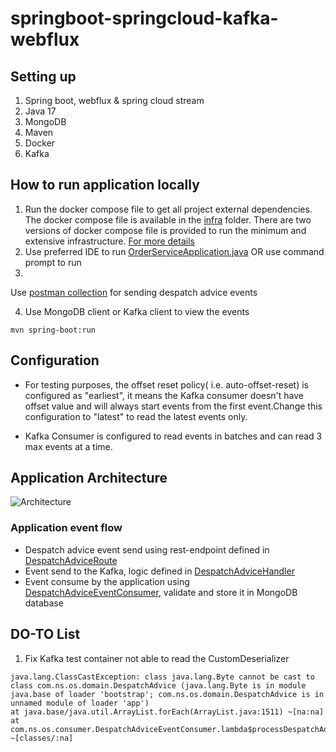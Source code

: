 # springboot-springcloud-kafka-webflux

## Setting up

1. Spring boot, webflux & spring cloud stream
2. Java 17
3. MongoDB
4. Maven
5. Docker
6. Kafka

## How to run application locally

1. Run the docker compose file to get all project external dependencies. The docker compose file is available in
   the [infra](https://github.com/navya-solutions/springboot-springcloudstream-kafka-webflux/infra/docker-compose)
   folder.
   There are two versions of docker compose file is provided to run the minimum and extensive
   infrastructure. [For more details](https://github.com/navya-solutions/springboot-springcloudstream-kafka-webflux/infra/docker-compose/README.md)
2. Use preferred IDE to
   run [OrderServiceApplication.java](https://github.com/navya-solutions/springboot-springcloudstream-kafka-webflux/src/main/java/com/ns/os/OrderServiceApplication.java)
   OR use command prompt to run
3.

Use [postman collection](https://github.com/navya-solutions/springboot-springcloudstream-kafka-webflux/infra/postman/postman_collection.json)
for sending despatch advice events

4. Use MongoDB client or Kafka client to view the events

```shell 
mvn spring-boot:run

```

## Configuration

* For testing purposes, the offset reset policy( i.e. auto-offset-reset) is configured as "earliest", it means the
  Kafka consumer doesn't have offset value and will always start events from the first event.Change this configuration
  to "latest" to read the latest events only.

* Kafka Consumer is configured to read events in batches and can read 3 max events at a time.

## Application Architecture

![Architecture](https://github.com/navya-solutions/springboot-springcloudstream-kafka-webflux/infra/architecture.png)

### Application event flow

* Despatch advice event send using rest-endpoint defined
  in [DespatchAdviceRoute](src/main/java/com/ns/os/api/controller/DespatchAdviceRoute.java)
* Event send to the Kafka, logic defined
  in [DespatchAdviceHandler](src/main/java/com/ns/os/api/controller/DespatchAdviceHandler.java)
* Event consume by the application
  using [DespatchAdviceEventConsumer](src/main/java/com/ns/os/kafka/consumer/DespatchAdviceEventConsumer.java), validate and
  store it in MongoDB database

## DO-TO List

1. Fix Kafka test container not able to read the CustomDeserializer

``` 
java.lang.ClassCastException: class java.lang.Byte cannot be cast to class com.ns.os.domain.DespatchAdvice (java.lang.Byte is in module java.base of loader 'bootstrap'; com.ns.os.domain.DespatchAdvice is in unnamed module of loader 'app')
at java.base/java.util.ArrayList.forEach(ArrayList.java:1511) ~[na:na]
at com.ns.os.consumer.DespatchAdviceEventConsumer.lambda$processDespatchAdvice$2(DespatchAdviceEventConsumer.java:31) ~[classes/:na]
```



